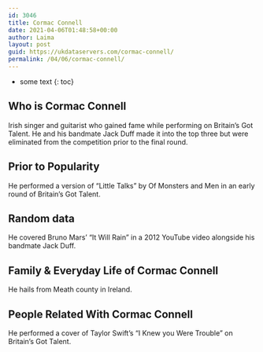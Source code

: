```yaml
---
id: 3046
title: Cormac Connell
date: 2021-04-06T01:48:58+00:00
author: Laima
layout: post
guid: https://ukdataservers.com/cormac-connell/
permalink: /04/06/cormac-connell/
---
```


* some text
{: toc}


## Who is Cormac Connell
                  
                  
                  
Irish singer and guitarist who gained fame while performing on Britain&#8217;s Got Talent. He and his bandmate Jack Duff made it into the top three but were eliminated from the competition prior to the final round.
                  
              
            
              
            
                
                
                
## Prior to Popularity
                  
                  
                  
He performed a version of &#8220;Little Talks&#8221; by Of Monsters and Men in an early round of Britain&#8217;s Got Talent.
                  
              
            
              
            
                
                
                
## Random data
                  
                  
                  
He covered Bruno Mars&#8217; &#8220;It Will Rain&#8221; in a 2012 YouTube video alongside his bandmate Jack Duff.
                  
              
            
              
            
                
                
                
## Family & Everyday Life of Cormac Connell
                  
                  
                  
He hails from Meath county in Ireland.
                  
              
            
              
            
                
                
                
## People Related With Cormac Connell
                  
                  
                  
He performed a cover of Taylor Swift&#8217;s &#8220;I Knew you Were Trouble&#8221; on Britain&#8217;s Got Talent.
                  
              
            
              
            
                
              
            
              
              
            
            
              
            
          
          
          